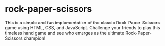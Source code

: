 # rock-paper-scissors
This is a simple and fun implementation of the classic Rock-Paper-Scissors game using HTML, CSS, and JavaScript. Challenge your friends to play this timeless hand game and see who emerges as the ultimate Rock-Paper-Scissors champion!
